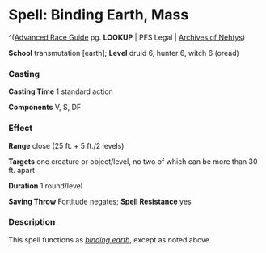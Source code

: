 # Spell: Binding Earth, Mass

^([Advanced Race Guide][ss-mass-binding-earth] pg. **LOOKUP** | PFS Legal | [Archives of Nehtys][sn-mass-binding-earth])

**School** transmutation [earth]; **Level** druid 6, hunter 6, witch 6 (oread)

### Casting

**Casting Time** 1 standard action  

**Components** V, S, DF

### Effect

**Range** close (25 ft. + 5 ft./2 levels)  

**Targets** one creature or object/level, no two of which can be more than 30 ft. apart  

**Duration** 1 round/level  

**Saving Throw** Fortitude negates; **Spell Resistance** yes

### Description

This spell functions as _[binding earth]_, except as noted above.

[ss-mass-binding-earth]: http://paizo.com/products/btpy8rv2
[sn-mass-binding-earth]: http://www.archivesofnethys.com/SpellDisplay.aspx?ItemName=Binding%20Earth%2C%20Mass
[binding earth]: http://www.archivesofnethys.com/SpellDisplay.aspx?ItemName=binding%20earth